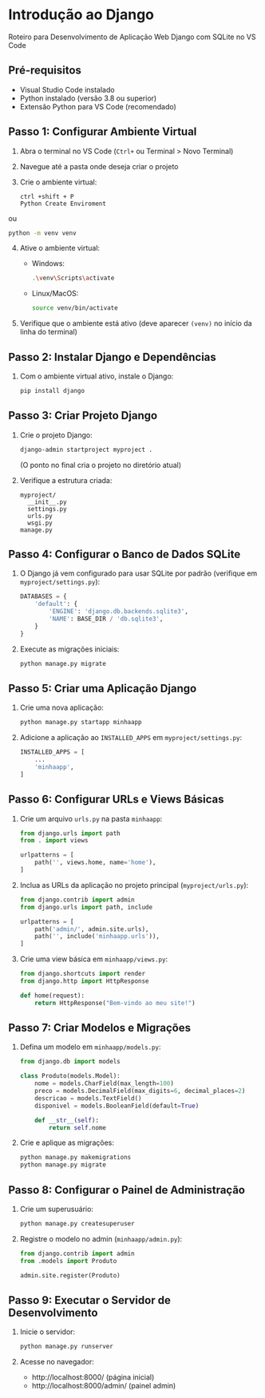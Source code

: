 # Introdução ao Django

Roteiro para Desenvolvimento de Aplicação Web Django com SQLite no VS Code

## Pré-requisitos

- Visual Studio Code instalado
- Python instalado (versão 3.8 ou superior)
- Extensão Python para VS Code (recomendado)

## Passo 1: Configurar Ambiente Virtual

1. Abra o terminal no VS Code (`Ctrl+` ou Terminal > Novo Terminal)
2. Navegue até a pasta onde deseja criar o projeto
3. Crie o ambiente virtual:

   ```
   ctrl +shift + P
   Python Create Enviroment
   ```

ou 

   ```bash
   python -m venv venv
   ```

4. Ative o ambiente virtual:
   - Windows:

     ```bash
     .\venv\Scripts\activate
     ```

   - Linux/MacOS:

     ```bash
     source venv/bin/activate
     ```

5. Verifique que o ambiente está ativo (deve aparecer `(venv)` no início da linha do terminal)

## Passo 2: Instalar Django e Dependências

1. Com o ambiente virtual ativo, instale o Django:

   ```bash
   pip install django
   ```

## Passo 3: Criar Projeto Django

1. Crie o projeto Django:

   ```bash
   django-admin startproject myproject .
   ```

   (O ponto no final cria o projeto no diretório atual)

2. Verifique a estrutura criada:

   ```
   myproject/
     __init__.py
     settings.py
     urls.py
     wsgi.py
   manage.py
   ```

## Passo 4: Configurar o Banco de Dados SQLite

1. O Django já vem configurado para usar SQLite por padrão (verifique em `myproject/settings.py`):

   ```python
   DATABASES = {
       'default': {
           'ENGINE': 'django.db.backends.sqlite3',
           'NAME': BASE_DIR / 'db.sqlite3',
       }
   }
   ```

2. Execute as migrações iniciais:

   ```bash
   python manage.py migrate
   ```

## Passo 5: Criar uma Aplicação Django

1. Crie uma nova aplicação:

   ```bash
   python manage.py startapp minhaapp
   ```

2. Adicione a aplicação ao `INSTALLED_APPS` em `myproject/settings.py`:

   ```python
   INSTALLED_APPS = [
       ...
       'minhaapp',
   ]
   ```

## Passo 6: Configurar URLs e Views Básicas

1. Crie um arquivo `urls.py` na pasta `minhaapp`:

   ```python
   from django.urls import path
   from . import views

   urlpatterns = [
       path('', views.home, name='home'),
   ]
   ```

2. Inclua as URLs da aplicação no projeto principal (`myproject/urls.py`):

   ```python
   from django.contrib import admin
   from django.urls import path, include

   urlpatterns = [
       path('admin/', admin.site.urls),
       path('', include('minhaapp.urls')),
   ]
   ```

3. Crie uma view básica em `minhaapp/views.py`:

   ```python
   from django.shortcuts import render
   from django.http import HttpResponse

   def home(request):
       return HttpResponse("Bem-vindo ao meu site!")
   ```

## Passo 7: Criar Modelos e Migrações

1. Defina um modelo em `minhaapp/models.py`:

   ```python
   from django.db import models

   class Produto(models.Model):
       nome = models.CharField(max_length=100)
       preco = models.DecimalField(max_digits=6, decimal_places=2)
       descricao = models.TextField()
       disponivel = models.BooleanField(default=True)

       def __str__(self):
           return self.nome
   ```

2. Crie e aplique as migrações:

   ```bash
   python manage.py makemigrations
   python manage.py migrate
   ```

## Passo 8: Configurar o Painel de Administração

1. Crie um superusuário:

   ```bash
   python manage.py createsuperuser
   ```

2. Registre o modelo no admin (`minhaapp/admin.py`):

   ```python
   from django.contrib import admin
   from .models import Produto

   admin.site.register(Produto)
   ```

## Passo 9: Executar o Servidor de Desenvolvimento

1. Inicie o servidor:

   ```bash
   python manage.py runserver
   ```

2. Acesse no navegador:

   - http://localhost:8000/ (página inicial)
   - http://localhost:8000/admin/ (painel admin)
